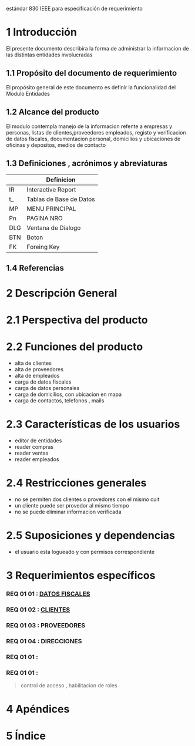 estándar 830 IEEE para especificación de requerimiento

# 1 Introducción
El presente documento describira la forma de administrar la informacion de las distintas entidades involucradas

## 1.1	Propósito del documento de requerimiento
El propósito general de este documento es definir la funcionalidad del Modulo Entidades

## 1.2	Alcance del producto
El modulo contempla manejo de la informacion refente a empresas y personas, listas de clientes,proveedores empleados, registo y verificacion de datos fiscales, documentacion personal, domicilios y ubicaciones de oficinas y depositos, medios de contacto

## 1.3	Definiciones , acrónimos y abreviaturas
|| Definicion|
|-|-|
| IR   | Interactive Report|
| t_   | Tablas de Base de Datos|
| MP   | MENU PRINCIPAL|
| Pn   | PAGINA NRO|
| DLG  | Ventana de Dialogo |
| BTN  | Boton |
| FK   | Foreing Key |

## 1.4	Referencias

 

# 2	Descripción General
# 2.1	Perspectiva del producto

# 2.2	Funciones del producto
- alta de clientes
- alta de proveedores
- alta de empleados
- carga de datos fiscales
- carga de datos personales
- carga de domicilios, con ubicacion en mapa
- carga de contactos, telefonos , mails

# 2.3	Características de los usuarios
- editor de entidades
- reader compras
- reader ventas
- reader empleados

# 2.4	Restricciones generales
- no se permiten dos clientes o provedores con el mismo cuit
- un cliente puede ser provedor al mismo tiempo
- no se puede eliminar informacion verificada
 

# 2.5	Suposiciones y dependencias
- el usuario esta logueado y con permisos correspondiente


# 3	Requerimientos específicos

### REQ 01 01 : [DATOS FISCALES](<REQ 01 01 DFISCALES/Req 01 01 Datos Fiscales.md>)
### REQ 01 02 : [CLIENTES](<REQ 01 02 Clientes/Req 01 02 Clientes.md>)



### REQ 01 03 : PROVEEDORES
### REQ 01 04 : DIRECCIONES
### REQ 01 01 :
### REQ 01 01 :
> control de acceso , habilitacion de roles








# 4	Apéndices

# 5	Índice
